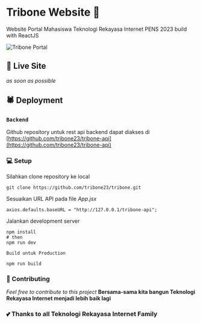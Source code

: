 # Tribone Website 🚀

Website Portal Mahasiswa Teknologi Rekayasa Internet PENS 2023 build with ReactJS

![Tribone Portal](https://i.ibb.co/yh1YCMt/image.png)

## 🐧 Live Site
_as soon as possible_

## 🕷️ Deployment
### `Backend`
Github repository untuk rest api backend dapat diakses di [https://github.com/tribone23/tribone-api](https://github.com/tribone23/tribone-api)

### 💻 Setup

Silahkan clone repository ke local 
```
git clone https://github.com/tribone23/tribone.git
```

Sesuaikan URL API pada file *App.jsx*
```
axios.defaults.baseURL = "http://127.0.0.1/tribone-api";
```

Jalankan development server
```
npm install
# then
npm run dev
```

`Build untuk Production`
```
npm run build
```
### 👋 Contributing

 *Feel free to contribute to this project*
 __Bersama-sama kita bangun Teknologi Rekayasa Internet menjadi lebih baik lagi__
 
### 💕 Thanks to all Teknologi Rekayasa Internet Family